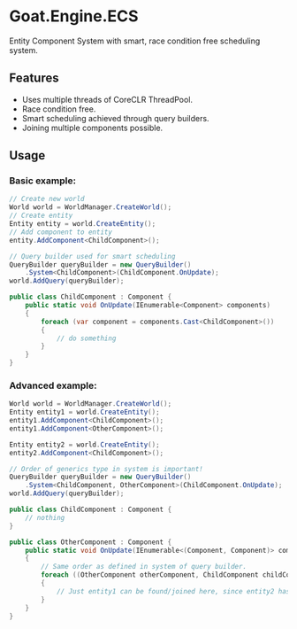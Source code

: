 # Goat.Engine.ECS

Entity Component System with smart, race condition free scheduling system.

## Features

- Uses multiple threads of CoreCLR ThreadPool.
- Race condition free.
- Smart scheduling achieved through query builders.
- Joining multiple components possible.

## Usage

### Basic example:

```csharp
// Create new world
World world = WorldManager.CreateWorld();
// Create entity
Entity entity = world.CreateEntity();
// Add component to entity
entity.AddComponent<ChildComponent>();

// Query builder used for smart scheduling
QueryBuilder queryBuilder = new QueryBuilder()
    .System<ChildComponent>(ChildComponent.OnUpdate);
world.AddQuery(queryBuilder);

public class ChildComponent : Component {
    public static void OnUpdate(IEnumerable<Component> components)
    {
        foreach (var component = components.Cast<ChildComponent>())
        {
            // do something
        }
    }
}
```

### Advanced example:

```csharp
World world = WorldManager.CreateWorld();
Entity entity1 = world.CreateEntity();
entity1.AddComponent<ChildComponent>();
entity1.AddComponent<OtherComponent>();

Entity entity2 = world.CreateEntity();
entity2.AddComponent<ChildComponent>();

// Order of generics type in system is important!
QueryBuilder queryBuilder = new QueryBuilder()
    .System<ChildComponent, OtherComponent>(ChildComponent.OnUpdate);
world.AddQuery(queryBuilder);

public class ChildComponent : Component {
    // nothing
}

public class OtherComponent : Component {
    public static void OnUpdate(IEnumerable<(Component, Component)> components)
    {
        // Same order as defined in system of query builder.
        foreach ((OtherComponent otherComponent, ChildComponent childComponent) component = components.Cast<(OtherComponent, ChildComponent)>())
        {
            // Just entity1 can be found/joined here, since entity2 has not defined a OtherComponent type.
        }
    }
}
```
